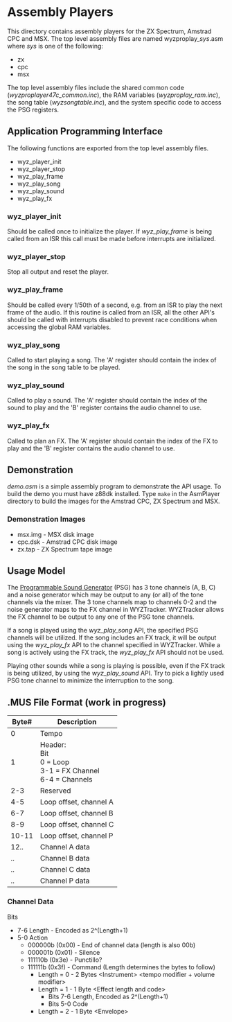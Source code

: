 # Assembly Players

This directory contains assembly players for the ZX Spectrum, Amstrad CPC and MSX. The top level assembly files are named wyzproplay_*sys*.asm where *sys* is one of the following:

* zx
* cpc
* msx

The top level assembly files include the shared common code (*wyzproplayer47c_common.inc*), the RAM variables (*wyzproplay_ram.inc*), the song table (*wyzsongtable.inc*), and the system specific code to access the PSG registers.

## Application Programming Interface

The following functions are exported from the top level assembly files.

* wyz_player_init
* wyz_player_stop
* wyz_play_frame
* wyz_play_song
* wyz_play_sound
* wyz_play_fx

### wyz_player_init

Should be called once to initialize the player. If *wyz_play_frame* is being called from an ISR this call must be made before interrupts are initialized.

### wyz_player_stop

Stop all output and reset the player.

### wyz_play_frame

Should be called every 1/50th of a second, e.g. from an ISR to play the next frame of the audio. If this routine is called from an ISR, all the other API's should be called with interrupts disabled to prevent race conditions when accessing the global RAM variables.

### wyz_play_song

Called to start playing a song. The 'A' register should contain the index of the song in the song table to be played.

### wyz_play_sound

Called to play a sound. The 'A' register should contain the index of the sound to play and the 'B' register contains the audio channel to use.

### wyz_play_fx

Called to plan an FX. The 'A' register should contain the index of the FX to play and the 'B' register contains the audio channel to use.

## Demonstration

*demo.asm* is a simple assembly program to demonstrate the API usage. To build the demo you must have z88dk installed. Type ```make``` in the AsmPlayer directory to build the images for the Amstrad CPC, ZX Spectrum and MSX.

### Demonstration Images

* msx.img - MSX disk image
* cpc.dsk - Amstrad CPC disk image
* zx.tap - ZX Spectrum tape image

## Usage Model

The [Programmable Sound Generator](https://en.wikipedia.org/wiki/General_Instrument_AY-3-8910) (PSG) has 3 tone channels (A, B, C) and a noise generator which may be output to any (or all) of the tone channels via the mixer. The 3 tone channels map to channels 0-2 and the noise generator maps to the FX channel in WYZTracker. WYZTracker allows the FX channel to be output to any one of the PSG tone channels.

If a song is played using the *wyz_play_song* API, the specified PSG channels will be utilized. If the song includes an FX track, it will be output using the *wyz_play_fx* API to the channel specified in WYZTracker. While a song is actively using the FX track, the *wyz_play_fx* API should not be used.

Playing other sounds while a song is playing is possible, even if the FX track is being utilized, by using the *wyz_play_sound* API. Try to pick a lightly used PSG tone channel to minimize the interruption to the song.

## .MUS File Format (work in progress)

|Byte#| Description            |
|-----|------------------------|
| 0   | Tempo                  |
| 1   | Header: <br>Bit<br>0 = Loop<br>3-1 = FX Channel<br>6-4 = Channels |
|2-3  | Reserved               |
|4-5  | Loop offset, channel A |
|6-7  | Loop offset, channel B |
|8-9  | Loop offset, channel C |
|10-11| Loop offset, channel P |
|12.. | Channel A data         |
| ..  | Channel B data         |
| ..  | Channel C data         |
| ..  | Channel P data         |

### Channel Data

Bits

* 7-6 Length - Encoded as 2^(Length+1)
* 5-0 Action
  * 000000b (0x00) - End of channel data (length is also 00b)
  * 000001b (0x01) - Silence
  * 111110b (0x3e) - Punctillo?
  * 111111b (0x3f) - Command (Length determines the bytes to follow)
    * Length = 0 - 2 Bytes &lt;Instrument&gt; &lt;tempo modifier + volume modifier&gt;
    * Length = 1 - 1 Byte &lt;Effect length and code&gt;
      * Bits 7-6 Length, Encoded as 2^(Length+1)
      * Bits 5-0 Code
    * Length = 2 - 1 Byte &lt;Envelope&gt;

